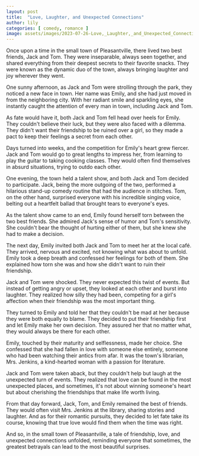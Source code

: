 ```yaml
---
layout: post
title:  "Love, Laughter, and Unexpected Connections"
author: lily
categories: [ comedy, romance ]
image: assets/images/2023-07-26-Love,_Laughter,_and_Unexpected_Connections.png
---
```


Once upon a time in the small town of Pleasantville, there lived two best friends, Jack and Tom. They were inseparable, always seen together, and shared everything from their deepest secrets to their favorite snacks. They were known as the dynamic duo of the town, always bringing laughter and joy wherever they went.

One sunny afternoon, as Jack and Tom were strolling through the park, they noticed a new face in town. Her name was Emily, and she had just moved in from the neighboring city. With her radiant smile and sparkling eyes, she instantly caught the attention of every man in town, including Jack and Tom.

As fate would have it, both Jack and Tom fell head over heels for Emily. They couldn't believe their luck, but they were also faced with a dilemma. They didn't want their friendship to be ruined over a girl, so they made a pact to keep their feelings a secret from each other.

Days turned into weeks, and the competition for Emily's heart grew fiercer. Jack and Tom would go to great lengths to impress her, from learning to play the guitar to taking cooking classes. They would often find themselves in absurd situations, trying to outdo each other.

One evening, the town held a talent show, and both Jack and Tom decided to participate. Jack, being the more outgoing of the two, performed a hilarious stand-up comedy routine that had the audience in stitches. Tom, on the other hand, surprised everyone with his incredible singing voice, belting out a heartfelt ballad that brought tears to everyone's eyes.

As the talent show came to an end, Emily found herself torn between the two best friends. She admired Jack's sense of humor and Tom's sensitivity. She couldn't bear the thought of hurting either of them, but she knew she had to make a decision.

The next day, Emily invited both Jack and Tom to meet her at the local café. They arrived, nervous and excited, not knowing what was about to unfold. Emily took a deep breath and confessed her feelings for both of them. She explained how torn she was and how she didn't want to ruin their friendship.

Jack and Tom were shocked. They never expected this twist of events. But instead of getting angry or upset, they looked at each other and burst into laughter. They realized how silly they had been, competing for a girl's affection when their friendship was the most important thing.

They turned to Emily and told her that they couldn't be mad at her because they were both equally to blame. They decided to put their friendship first and let Emily make her own decision. They assured her that no matter what, they would always be there for each other.

Emily, touched by their maturity and selflessness, made her choice. She confessed that she had fallen in love with someone else entirely, someone who had been watching their antics from afar. It was the town's librarian, Mrs. Jenkins, a kind-hearted woman with a passion for literature.

Jack and Tom were taken aback, but they couldn't help but laugh at the unexpected turn of events. They realized that love can be found in the most unexpected places, and sometimes, it's not about winning someone's heart but about cherishing the friendships that make life worth living.

From that day forward, Jack, Tom, and Emily remained the best of friends. They would often visit Mrs. Jenkins at the library, sharing stories and laughter. And as for their romantic pursuits, they decided to let fate take its course, knowing that true love would find them when the time was right.

And so, in the small town of Pleasantville, a tale of friendship, love, and unexpected connections unfolded, reminding everyone that sometimes, the greatest betrayals can lead to the most beautiful surprises.
